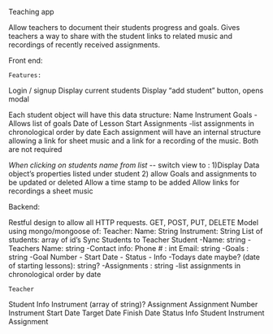 
Teaching app

Allow teachers to document their students progress and goals. Gives teachers a way to share with the student links to related music and recordings of recently received assignments. 

Front end:

	Features:
Login / signup
Display current students
Display “add student” button, opens modal

Each student object will have this data structure: 
Name
Instrument
Goals
-Allows list of goals
Date of Lesson Start
Assignments
-list assignments in chronological order by date
Each assignment will have an internal structure allowing a link for sheet music and a link for a recording of the music. Both are not required

*When clicking on students  name from list* -- switch view to :
	1)Display Data object’s properties listed under student
	2) allow Goals and assignments to be updated or deleted
		Allow a time stamp to be added
		Allow links for recordings a sheet music
















Backend:

Restful design to allow all HTTP requests. GET, POST, PUT, DELETE
Model using mongo/mongoose of: 
Teacher: 
	Name: String
	Instrument: String
	List of students: array of id’s
	Sync Students to Teacher
Student
-Name: string
-Teachers Name: string
-Contact info: Phone # : int
		Email: string
-Goals : string
	-Goal Number
	- Start Date
	- Status
	- Info
-Todays date maybe? (date of starting lessons): string?
-Assignments : string
-list assignments in chronological order by date

	Teacher
Student
Info
Instrument (array of string)?
Assignment
Assignment Number
Instrument
Start Date
Target Date
Finish Date
Status
Info
Student
Instrument
Assignment
